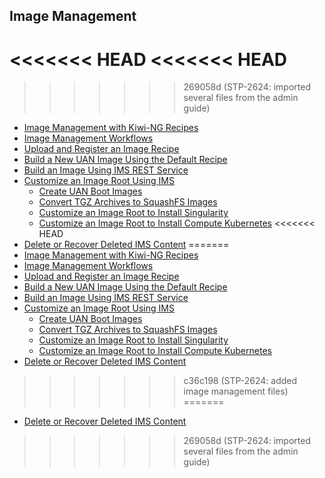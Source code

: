## Image Management

<<<<<<< HEAD
<<<<<<< HEAD
=======
>>>>>>> 269058d (STP-2624: imported several files from the admin guide)
* [Image Management with Kiwi-NG Recipes](Image_Management_with_Kiwi-NG_Recipes.md)
* [Image Management Workflows](Image_Management_Workflows.md)
* [Upload and Register an Image Recipe](Upload_and_Register_an_Image_Recipe.md)
* [Build a New UAN Image Using the Default Recipe](Build_a_New_UAN_Image_Using_the_Default_Recipe.md)
* [Build an Image Using IMS REST Service](Build_an_Image_Using_IMS_REST_Service.md)
* [Customize an Image Root Using IMS](Customize_an_Image_Root_Using_IMS.md)
  * [Create UAN Boot Images](Create_UAN_Boot_Images.md)
  * [Convert TGZ Archives to SquashFS Images](Convert_TGZ_Archives_to_SquashFS_Images.md)
  * [Customize an Image Root to Install Singularity](Customize_an_Image_Root_to_Install_Singularity.md)
  * [Customize an Image Root to Install Compute Kubernetes](Customize_an_Image_Root_to_Install_Compute_Kubernetes.md)
<<<<<<< HEAD
* [Delete or Recover Deleted IMS Content](Delete_or_Recover_Deleted_IMS_Content.md)
=======
* [Image Management with Kiwi-NG Recipes](image_management/Image_Management_with_Kiwi-NG_Recipes.md)
* [Image Management Workflows](image_management/Image_Management_Workflows.md)
* [Upload and Register an Image Recipe](image_management/Upload_and_Register_an_Image_Recipe.md)
* [Build a New UAN Image Using the Default Recipe](image_management/Build_a_New_UAN_Image_Using_the_Default_Recipe.md)
* [Build an Image Using IMS REST Service](image_management/Build_an_Image_Using_IMS_REST_Service.md)
* [Customize an Image Root Using IMS](image_management/Customize_an_Image_Root_Using_IMS.md)
  * [Create UAN Boot Images](image_management/Create_UAN_Boot_Images.md)
  * [Convert TGZ Archives to SquashFS Images](image_management/Convert_TGZ_Archives_to_SquashFS_Images.md)
  * [Customize an Image Root to Install Singularity](/operations/image_management/Customize_an_Image_Root_to_Install_Singularity.md)
  * [Customize an Image Root to Install Compute Kubernetes](image_management/Customize_an_Image_Root_to_Install_Compute_Kubernetes.md)
* [Delete or Recover Deleted IMS Content](image_management/Delete_or_Recover_Deleted_IMS_Content.md)
>>>>>>> c36c198 (STP-2624: added image management files)
=======
* [Delete or Recover Deleted IMS Content](Delete_or_Recover_Deleted_IMS_Content.md)
>>>>>>> 269058d (STP-2624: imported several files from the admin guide)
